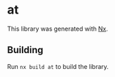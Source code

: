 # at

This library was generated with [Nx](https://nx.dev).

## Building

Run `nx build at` to build the library.
